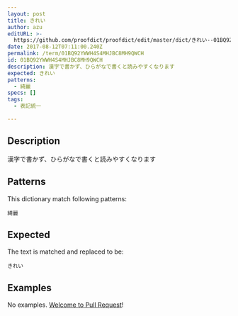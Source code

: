 ```yaml
---
layout: post
title: きれい
author: azu
editURL: >-
  https://github.com/proofdict/proofdict/edit/master/dict/きれい--01BQ92YWWH4S4MHJBC8MH9QWCH.yml
date: 2017-08-12T07:11:00.240Z
permalink: /term/01BQ92YWWH4S4MHJBC8MH9QWCH
id: 01BQ92YWWH4S4MHJBC8MH9QWCH
description: 漢字で書かず、ひらがなで書くと読みやすくなります
expected: きれい
patterns:
  - 綺麗
specs: []
tags:
  - 表記統一

---
```


## Description

漢字で書かず、ひらがなで書くと読みやすくなります

## Patterns

This dictionary match following patterns:

    綺麗

## Expected

The text is matched and replaced to be:

    きれい

## Examples

No examples. [Welcome to Pull Request](https://github.com/jser/jser.info/edit/master/dict/きれい--01BQ92YWWH4S4MHJBC8MH9QWCH.yml)!
